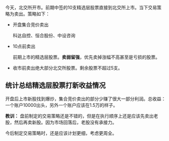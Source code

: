 今天，北交所开市。前期中签的10支精选层股票直接到北交所上市。当下交易策略为卖出。策略如下：

- 开盘集合竞价卖出

  科达自控、恒合股份、中设咨询

- 10点前卖出

  前期上市的精选层股票。**卖弱留强**，优先卖掉涨幅不高甚至是亏损的股票。

- 收市前卖出绝大部分北交所股票。剩余股票不超过5支。

## 统计总结精选层股票打新收益情况

开盘后上市新股找到爆炒，集合竞价卖出的部分少赚了很大一部分利润。总收益：一个账户10000出头，另外一个账户应该在1.5万的样子。

**教训：** 盘前制定的交易策略还是不错的，但是在执行顺序上还是应该先卖出老股，然后再卖新股。因为市场回落后，老股没有承接力。

今后制定交易策略时，还是应该计划更细，考虑更周全。